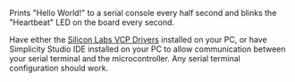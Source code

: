 Prints "Hello World!" to a serial console every half second and blinks the "Heartbeat" LED on the board every second.

Have either the [Silicon Labs VCP Drivers](https://www.silabs.com/products/development-tools/software/usb-to-uart-bridge-vcp-drivers) installed on your PC, or have Simplicity Studio IDE installed on your PC to allow communication between your serial terminal and the microcontroller. Any serial terminal configuration should work.
